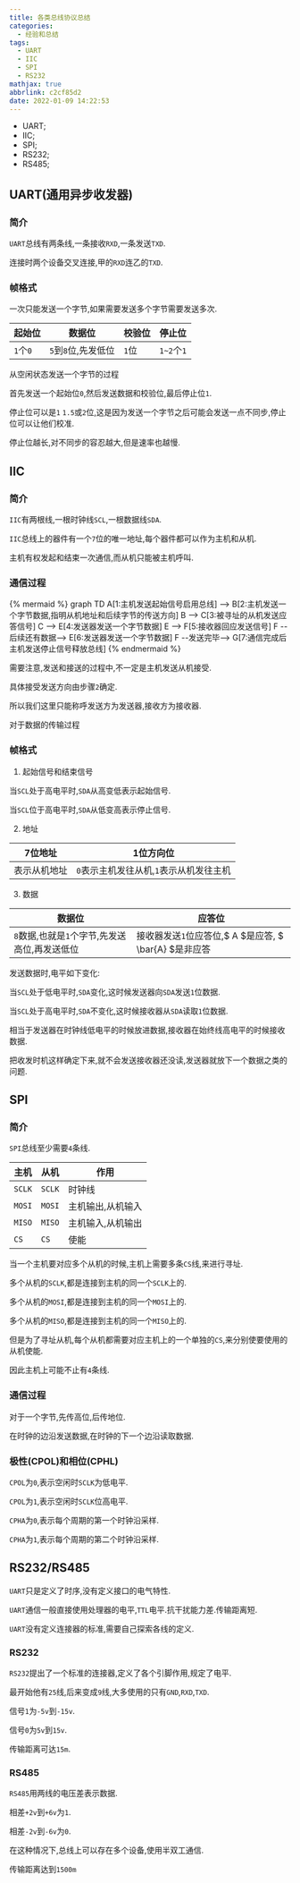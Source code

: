 ```yaml
---
title: 各类总线协议总结
categories:
  - 经验和总结
tags:
  - UART
  - IIC
  - SPI
  - RS232
mathjax: true
abbrlink: c2cf85d2
date: 2022-01-09 14:22:53
---
```


* UART;
* IIC;
* SPI;
* RS232;
* RS485;

<!-- more -->

## UART(通用异步收发器)

### 简介

`UART`总线有两条线,一条接收`RXD`,一条发送`TXD`.

连接时两个设备交叉连接,甲的`RXD`连乙的`TXD`.

### 帧格式

一次只能发送一个字节,如果需要发送多个字节需要发送多次.

| 起始位 | 数据位 | 校验位 | 停止位 |
| --- | --- | --- | --- |
| `1`个`0` | `5`到`8`位,先发低位 | `1`位 | `1~2`个`1` |

从空闲状态发送一个字节的过程

首先发送一个起始位`0`,然后发送数据和校验位,最后停止位`1`.

停止位可以是`1` `1.5`或`2`位,这是因为发送一个字节之后可能会发送一点不同步,停止位可以让他们校准.

停止位越长,对不同步的容忍越大,但是速率也越慢.

## IIC

### 简介

`IIC`有两根线,一根时钟线`SCL`,一根数据线`SDA`.

`IIC`总线上的器件有一个`7`位的唯一地址,每个器件都可以作为主机和从机.

主机有权发起和结束一次通信,而从机只能被主机呼叫.

### 通信过程

{% mermaid %}
graph TD
    A[1:主机发送起始信号启用总线] --> B[2:主机发送一个字节数据,指明从机地址和后续字节的传送方向]
    B --> C[3:被寻址的从机发送应答信号]
    C --> E[4:发送器发送一个字节数据]
    E --> F[5:接收器回应发送信号]
    F --后续还有数据--> E[6:发送器发送一个字节数据]
    F --发送完毕--> G[7:通信完成后主机发送停止信号释放总线]
{% endmermaid %}

需要注意,发送和接送的过程中,不一定是主机发送从机接受.

具体接受发送方向由步骤`2`确定.

所以我们这里只能称呼发送方为发送器,接收方为接收器.

对于数据的传输过程

### 帧格式

1. 起始信号和结束信号

当`SCL`处于高电平时,`SDA`从高变低表示起始信号.

当`SCL`位于高电平时,`SDA`从低变高表示停止信号.

2. 地址

| 7位地址 | 1位方向位 |
| --- | --- |
| 表示从机地址 | `0`表示主机发往从机,`1`表示从机发往主机 |

3. 数据

| 数据位 | 应答位 |
| --- | --- |
| `8`数据,也就是`1`个字节,先发送高位,再发送低位 | 接收器发送`1`位应答位,$ A $是应答, $ \bar{A} $是非应答|

发送数据时,电平如下变化:

当`SCL`处于低电平时,`SDA`变化,这时候发送器向`SDA`发送`1`位数据.

当`SCL`处于高电平时,`SDA`不变化,这时候接收器从`SDA`读取`1`位数据.

相当于发送器在时钟线低电平的时候放进数据,接收器在始终线高电平的时候接收数据.

把收发时机这样确定下来,就不会发送接收器还没读,发送器就放下一个数据之类的问题.

## SPI

### 简介

`SPI`总线至少需要`4`条线.

| 主机 | 从机 | 作用 | 
| --- | --- | --- |
| `SCLK` | `SCLK` | 时钟线 |
| `MOSI` | `MOSI` | 主机输出,从机输入 |
| `MISO` | `MISO` | 主机输入,从机输出 |
| `CS` | `CS` | 使能 |

当一个主机要对应多个从机的时候,主机上需要多条`CS`线,来进行寻址.

多个从机的`SCLK`,都是连接到主机的同一个`SCLK`上的.

多个从机的`MOSI`,都是连接到主机的同一个`MOSI`上的.

多个从机的`MISO`,都是连接到主机的同一个`MISO`上的.

但是为了寻址从机,每个从机都需要对应主机上的一个单独的`CS`,来分别使要使用的从机使能.

因此主机上可能不止有`4`条线.

### 通信过程

对于一个字节,先传高位,后传地位.

在时钟的边沿发送数据,在时钟的下一个边沿读取数据.

### 极性(CPOL)和相位(CPHL)

`CPOL`为`0`,表示空闲时`SCLK`为低电平.

`CPOL`为`1`,表示空闲时`SCLK`位高电平.

`CPHA`为`0`,表示每个周期的第一个时钟沿采样.

`CPHA`为`1`,表示每个周期的第二个时钟沿采样.

## RS232/RS485

`UART`只是定义了时序,没有定义接口的电气特性.

`UART`通信一般直接使用处理器的电平,`TTL`电平.抗干扰能力差.传输距离短.

`UART`没有定义连接器的标准,需要自己探索各线的定义.

### RS232

`RS232`提出了一个标准的连接器,定义了各个引脚作用,规定了电平.

最开始他有`25`线,后来变成`9`线,大多使用的只有`GND`,`RXD`,`TXD`.

信号`1`为`-5v`到`-15v`.

信号`0`为`5v`到`15v`.

传输距离可达`15m`.

### RS485

`RS485`用两线的电压差表示数据.

相差`+2v`到`+6v`为`1`.

相差`-2v`到`-6v`为`0`.

在这种情况下,总线上可以存在多个设备,使用半双工通信.

传输距离达到`1500m`